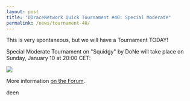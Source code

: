 ```yaml
---
layout: post
title: "DDraceNetwork Quick Tournament #40: Special Moderate"
permalink: /news/tournament-40/
---
```

This is very spontaneous, but we will have a Tournament TODAY!

Special Moderate Tournament on "Squidgy" by DoNe will take place on Sunday, January 10 at 20:00 CET:

[<img class="demo" src="/_uploads/Squidgy.png" />](//forum.ddnet.org/viewtopic.php?f=21&t=2893)

More information [on the Forum](//forum.ddnet.org/viewtopic.php?f=21&t=2893).

deen
